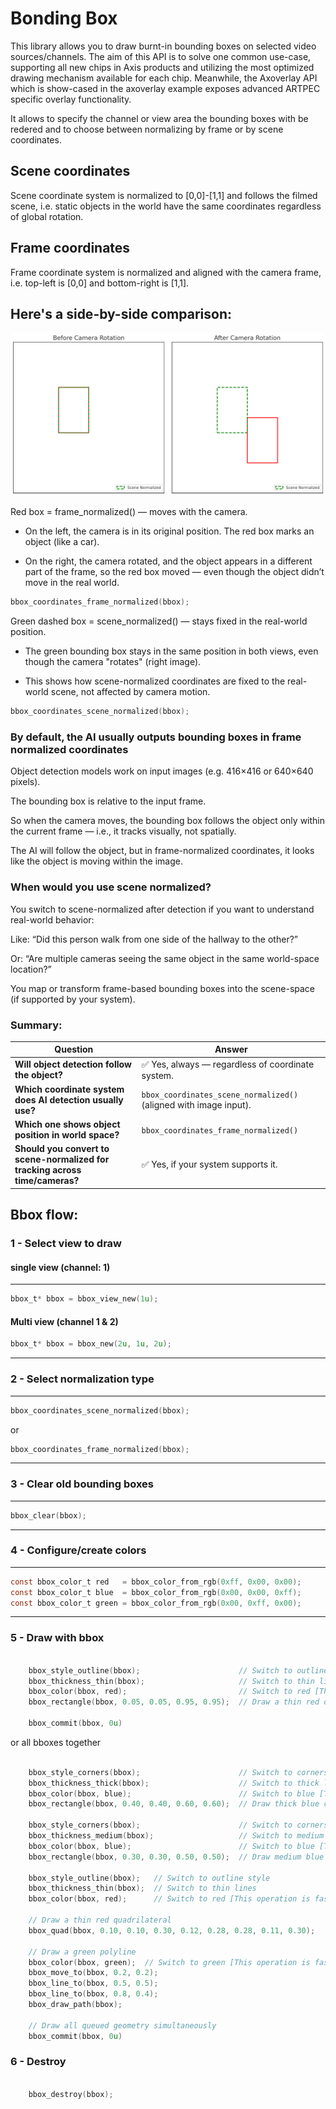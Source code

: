 # Bonding Box 

This library allows you to draw burnt-in bounding boxes on selected video sources/channels. The aim of this API is to solve one common use-case, supporting all new chips in Axis products and utilizing the most optimized drawing mechanism available for each chip. Meanwhile, the Axoverlay API which is show-cased in the axoverlay example exposes advanced ARTPEC specific overlay functionality.

It allows to specify the channel or view area the bounding boxes with be redered and to choose between normalizing by frame or by scene coordinates.

## Scene coordinates

Scene coordinate system is normalized to [0,0]-[1,1] and follows the filmed scene, i.e. static objects in the world have the same coordinates regardless of global rotation.

## Frame coordinates

Frame coordinate system is normalized and aligned with the camera frame, i.e. top-left is [0,0] and bottom-right is [1,1].

## Here's a side-by-side comparison:

![Scene vs frame](scene_vs_frame.png)

Red box = frame_normalized() — moves with the camera.

- On the left, the camera is in its original position. The red box marks an object (like a car).

- On the right, the camera rotated, and the object appears in a different part of the frame, so the red box moved — even though the object didn’t move in the real world.

```c
bbox_coordinates_frame_normalized(bbox);

```
Green dashed box = scene_normalized() — stays fixed in the real-world position.

- The green bounding box stays in the same position in both views, even though the camera "rotates" (right image).

- This shows how scene-normalized coordinates are fixed to the real-world scene, not affected by camera motion.


```c
bbox_coordinates_scene_normalized(bbox);

```


### By default, the AI usually outputs bounding boxes in frame normalized coordinates


Object detection models work on input images (e.g. 416×416 or 640×640 pixels).

The bounding box is relative to the input frame.

So when the camera moves, the bounding box follows the object only within the current frame — i.e., it tracks visually, not spatially.

The AI will follow the object, but in frame-normalized coordinates, it looks like the object is moving within the image.

### When would you use scene normalized?


You switch to scene-normalized after detection if you want to understand real-world behavior:

Like: “Did this person walk from one side of the hallway to the other?”

Or: “Are multiple cameras seeing the same object in the same world-space location?”

You map or transform frame-based bounding boxes into the scene-space (if supported by your system).

### Summary:


| Question                                                                     | Answer                                           |
| ---------------------------------------------------------------------------- | ------------------------------------------------ |
| **Will object detection follow the object?**                                 | ✅ Yes, always — regardless of coordinate system. |
| **Which coordinate system does AI detection usually use?**                   | `bbox_coordinates_scene_normalized()` (aligned with image input). |
| **Which one shows object position in world space?**                          | `bbox_coordinates_frame_normalized()`                             |
| **Should you convert to scene-normalized for tracking across time/cameras?** | ✅ Yes, if your system supports it.               |


## Bbox flow:

### 1 - Select view to draw

#### single view (channel: 1)
---
```c
bbox_t* bbox = bbox_view_new(1u);

```
#### Multi view (channel 1 & 2)

```c
bbox_t* bbox = bbox_new(2u, 1u, 2u);

```
---
### 2 - Select normalization type
---
```c
bbox_coordinates_scene_normalized(bbox);

```
or

```c
bbox_coordinates_frame_normalized(bbox);

```
---

### 3 - Clear old bounding boxes

---

```c
bbox_clear(bbox);
```
---

### 4 - Configure/create colors
---

```c
const bbox_color_t red   = bbox_color_from_rgb(0xff, 0x00, 0x00);
const bbox_color_t blue  = bbox_color_from_rgb(0x00, 0x00, 0xff);
const bbox_color_t green = bbox_color_from_rgb(0x00, 0xff, 0x00);
```
---

### 5 - Draw with bbox

```c

    bbox_style_outline(bbox);                      // Switch to outline style
    bbox_thickness_thin(bbox);                     // Switch to thin lines
    bbox_color(bbox, red);                         // Switch to red [This operation is fast!]
    bbox_rectangle(bbox, 0.05, 0.05, 0.95, 0.95);  // Draw a thin red outline rectangle

    bbox_commit(bbox, 0u)

```

or all bboxes together

```c

    bbox_style_corners(bbox);                      // Switch to corners style
    bbox_thickness_thick(bbox);                    // Switch to thick lines
    bbox_color(bbox, blue);                        // Switch to blue [This operation is fast!]
    bbox_rectangle(bbox, 0.40, 0.40, 0.60, 0.60);  // Draw thick blue corners

    bbox_style_corners(bbox);                      // Switch to corners style
    bbox_thickness_medium(bbox);                   // Switch to medium lines
    bbox_color(bbox, blue);                        // Switch to blue [This operation is fast!]
    bbox_rectangle(bbox, 0.30, 0.30, 0.50, 0.50);  // Draw medium blue corners

    bbox_style_outline(bbox);   // Switch to outline style
    bbox_thickness_thin(bbox);  // Switch to thin lines
    bbox_color(bbox, red);      // Switch to red [This operation is fast!]

    // Draw a thin red quadrilateral
    bbox_quad(bbox, 0.10, 0.10, 0.30, 0.12, 0.28, 0.28, 0.11, 0.30);

    // Draw a green polyline
    bbox_color(bbox, green);  // Switch to green [This operation is fast!]
    bbox_move_to(bbox, 0.2, 0.2);
    bbox_line_to(bbox, 0.5, 0.5);
    bbox_line_to(bbox, 0.8, 0.4);
    bbox_draw_path(bbox);

    // Draw all queued geometry simultaneously
    bbox_commit(bbox, 0u)
```
### 6 - Destroy

```c

    bbox_destroy(bbox);

```